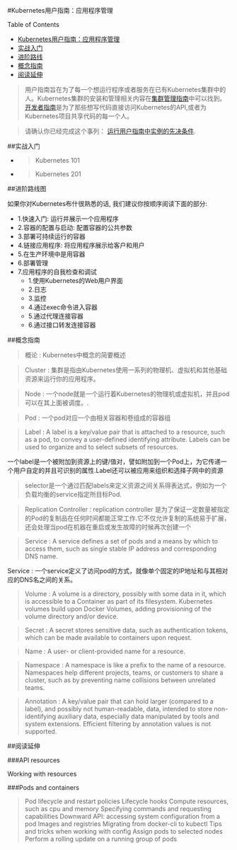 #Kubernetes用户指南：应用程序管理

Table of Contents

- [Kubernetes用户指南：应用程序管理](#Kubernetes用户指南：应用程序管理)
 - [实战入门](#实战入门)
 - [进阶路线](#进阶路线)
 - [概念指南](#概念指南)
 - [阅读延伸](#阅读延伸)



>用户指南旨在为了每一个想运行程序或者服务在已有Kubernetes集群中的人。Kubernetes集群的安装和管理相关内容在[集群管理指南](http://kubernetes.io/v1.0/docs/admin/README.html)中可以找到。[开发者指南](http://kubernetes.io/v1.0/docs/devel/README.html)是为了那些想写代码直接访问Kubernetes的API,或者为Kubernetes项目共享代码的每一个人。

>请确认你已经完成这个事列： [运行用户指南中实例的先决条件](http://kubernetes.io/v1.0/docs/user-guide/prereqs.html).

##实战入门

* >Kubernetes 101
* >Kubernetes 201

##进阶路线图

如果你对Kubernetes布什很熟悉的话, 我们建议你按顺序阅读下面的部分:

* 1.快速入门: 运行并展示一个应用程序
* 2.容器的配置与启动: 配置容器的公共参数
* 3.部署可持续运行的容器
* 4.链接应用程序: 将应用程序展示给客户和用户
* 5.在生产环境中是用容器
* 6.部署管理
* 7.应用程序的自我检查和调试
    * 1.使用Kubernetes的Web用户界面
    * 2.日志
    * 3.监控
    * 4.通过exec命令进入容器
    * 5.通过代理连接容器
    * 6.通过接口转发连接容器

##概念指南

>概论 : Kubernetes中概念的简要概述

>Cluster : 集群是指由Kubernetes使用一系列的物理机、虚拟机和其他基础资源来运行你的应用程序。

>Node : 一个node就是一个运行着Kubernetes的物理机或虚拟机，并且pod可以在其上面被调度。.

>Pod : 一个pod对应一个由相关容器和卷组成的容器组 

>Label : A label is a key/value pair that is attached to a resource, such as a pod, to convey a user-defined identifying attribute. Labels can be used to organize and to select subsets of resources.

一个label是一个被附加到资源上的键/值对，譬如附加到一个Pod上，为它传递一个用户自定的并且可识别的属性.Label还可以被应用来组织和选择子网中的资源

>selector是一个通过匹配labels来定义资源之间关系得表达式，例如为一个负载均衡的service指定所目标Pod.

>Replication Controller : replication controller 是为了保证一定数量被指定的Pod的复制品在任何时间都能正常工作.它不仅允许复制的系统易于扩展，还会处理当pod在机器在重启或发生故障的时候再次创建一个

>Service : A service defines a set of pods and a means by which to access them, such as single stable IP address and corresponding DNS name.

Service : 一个service定义了访问pod的方式，就像单个固定的IP地址和与其相对应的DNS名之间的关系。

>Volume : A volume is a directory, possibly with some data in it, which is accessible to a Container as part of its filesystem. Kubernetes volumes build upon Docker Volumes, adding provisioning of the volume directory and/or device.

>Secret : A secret stores sensitive data, such as authentication tokens, which can be made available to containers upon request.

>Name : A user- or client-provided name for a resource.

>Namespace : A namespace is like a prefix to the name of a resource. Namespaces help different projects, teams, or customers to share a cluster, such as by preventing name collisions between unrelated teams.

>Annotation : A key/value pair that can hold larger (compared to a label), and possibly not human-readable, data, intended to store non-identifying auxiliary data, especially data manipulated by tools and system extensions. Efficient filtering by annotation values is not supported.

##阅读延伸

###API resources

Working with resources

###Pods and containers

>Pod lifecycle and restart policies
Lifecycle hooks
Compute resources, such as cpu and memory
Specifying commands and requesting capabilities
Downward API: accessing system configuration from a pod
Images and registries
Migrating from docker-cli to kubectl
Tips and tricks when working with config
Assign pods to selected nodes
Perform a rolling update on a running group of pods